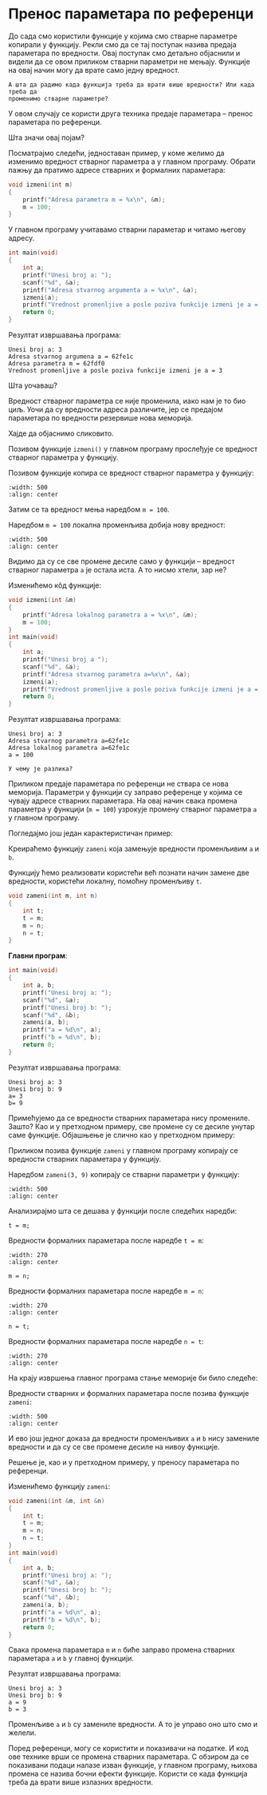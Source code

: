 # Пренос параметара по референци

До сада смо користили функције у којима смо стварне параметре копирали у функцију.
Рекли смо да се тај поступак назива предаја параметара по вредности. Овај поступак
смо детаљно објаснили и видели да се овом приликом стварни параметри не мењају.
Функције на овај начин могу да врате само једну вредност.

```{questionnote}
А шта да радимо када функција треба да врати више вредности? Или када треба да
променимо стварне параметре?
```

У овом случају се користи друга техника предаје параметара – пренос параметара по
референци.

Шта значи овај појам?

Посматрајмо следећи, једноставан пример, у коме желимо да изменимо вредност стварног
параметра а у главном програму. Обрати пажњу да пратимо адресе стварних и формалних
параметара:

```c
void izmeni(int m)
{
    printf("Adresa parametra m = %x\n", &m);
    m = 100;
}
```

У главном програму учитавамо стварни параметар и читамо његову адресу.

```c
int main(void)
{
    int a;
    printf("Unesi broj a: ");
    scanf("%d", &a);
    printf("Adresa stvarnog argumenta a = %x\n", &a);
    izmeni(a);
    printf("Vrednost promenljive a posle poziva funkcije izmeni je a = %d\n", a);
    return 0;
}
```

Резултат извршавања програма:

```text
Unesi broj a: 3
Adresa stvarnog argumena a = 62fe1c
Adresa parametra m = 62fdf0
Vrednost promenljive a posle poziva funkcije izmeni je a = 3
```

Шта уочаваш?

Вредност стварног параметра се није променила, иако нам је то био циљ. Уочи да су
вредности адреса различите, јер се предајом параметара по вредности резервише нова
меморија.

Хајде да објаснимо сликовито.

Позивом функције `izmeni()` у главном програму прослеђује се вредност стварног
параметра у функцију.

Позивом функције копира се вредност стварног параметра у функцију:

```{image} images/Picture7.png
:width: 500
:align: center
```

Затим се та вредност мења наредбом `m = 100`.

Наредбом `m = 100` локална променљива добија нову вредност:

```{image} images/Picture8.png
:width: 500
:align: center
```

Видимо да су се све промене десиле само у функцији – вредност стварног параметра
`а` је остала иста. А то нисмо хтели, зар не?

Изменићемо кôд функције:

```c
void izmeni(int &m)
{
	printf("Adresa lokalnog parametra a = %x\n", &m);
	m = 100;
}
int main(void)
{
    int a;
    printf("Unesi broj a ");
    scanf("%d", &a);
    printf("Adresa stvarnog parametra a=%x\n", &a);
    izmeni(a);
    printf("Vrednost promenljive a posle poziva funkcije izmeni je a = %d\n", a);
	return 0;
}
```

Резултат извршавања програма:

```text
Unesi broj a: 3
Adresa stvarnog parametra a=62fe1c
Adresa lokalnog parametra a=62fe1c
a = 100
```
```{questionnote}
У чему је разлика?
```

Приликом предаје параметара по референци не ствара се нова меморија. Параметри
у функцији су заправо референце у којима се чувају адресе стварних параметара.
На овај начин свака промена параметра у функцији (`m = 100`) узрокује промену
стварног параметра `a` у главном програму.

Погледајмо још један карактеристичан пример:

Креираћемо функцију `zameni` која замењује вредности променљивим `a` и `b`.

Функцију ћемо реализовати користећи већ познати начин замене две вредности,
користећи локалну, помоћну променљиву `t`.

```c
void zameni(int m, int n)
{
    int t;
    t = m;
    m = n;
    n = t;
}
```

**Главни програм**:

```c
int main(void)
{
    int a, b;
    printf("Unesi broj a: ");
    scanf("%d", &a);
    printf("Unesi broj b: ");
    scanf("%d", &b);
    zameni(a, b);
    printf("a = %d\n", a);
    printf("b = %d\n", b);
    return 0;
}
```

Резултат извршавања програма:

```text
Unesi broj a: 3
Unesi broj b: 9
a= 3
b= 9
```

Примећујемо да се вредности стварних параметара нису промениле. Зашто? Као и у
претходном примеру, све промене су се десиле унутар саме функције. Објашњење је
слично као у претходном примеру:

Приликом позива функције `zameni` у главном програму копирају се вредности стварних
параметара у функцију.

Наредбом `zameni(3, 9)` копирају се стварни параметри у функцију:

```{image} images/Picture9.png
:width: 500
:align: center
```

Анализирајмо шта се дешава у функцији после следећих наредби:

`t = m;`

Вредности формалних параметара после наредбе `t = m`:

```{image} images/Picture10.png
:width: 270
:align: center
```

`m = n;`

Вредности формалних параметара после наредбе `m = n`:

```{image} images/Picture11.png
:width: 270
:align: center
```

`n = t;`

Вредности формалних параметара после наредбе `n = t`:

```{image} images/Picture12.png
:width: 270
:align: center
```

На крају извршења главног програма стање меморије би било следеће:

Вредности стварних и формалних параметара после позива функције `zameni`:

```{image} images/Picture13.png
:width: 500
:align: center
```

И ево још једног доказа да вредности променљивих `a` и `b` нису замениле
вредности и да су се све промене десиле на нивоу функције.

Решење је, као и у претходном примеру, у преносу параметара по референци.

Изменићемо функцију `zameni`:

```c
void zameni(int &m, int &n)
{
    int t;
    t = m;
    m = n;
    n = t;
}
int main(void)
{
    int a, b;
    printf("Unesi broj a: ");
    scanf("%d", &a);
    printf("Unesi broj b: ");
    scanf("%d", &b);
    zameni(a, b);
    printf("a = %d\n", a);
    printf("b = %d\n", b);
	return 0;
}
```

Свака промена параметара `m` и `n` биће заправо промена стварних параметара `а`
и `b` у главној функцији.

Резултат извршавања програма:

```text
Unesi broj a: 3
Unesi broj b: 9
a = 9
b = 3
```

Променљиве `a` и `b` су замениле вредности. А то је управо оно што смо и желели.

Поред референци, могу се користити и показивачи на податке. И код ове технике врши
се промена стварних параметара. С обзиром да се показивани подаци налазе изван
функције, у главном програму, њихова промена се назива бочни ефекти функције. Користи
се када функција треба да врати више излазних вредности.
